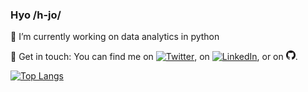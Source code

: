 ### Hyo  /h-jo/ 

<!--
**soyhyoj/soyhyoj** is a ✨ _special_ ✨ repository because its `README.md` (this file) appears on your GitHub profile.-->

🔭 I’m currently working on data analytics in python

💬 Get in touch: You can find me on [![Twitter][1.a]][1], on [![LinkedIn][2.a]][2], or on [![Blog][3.a]][3].


<!-- Icons -->

[1.a]: http://i.imgur.com/wWzX9uB.png 
[2.a]: https://raw.githubusercontent.com/MartinHeinz/MartinHeinz/master/linkedin-3-16.png 
[3.a]: https://github.com/soyhyoj/soyhyoj/blob/master/GitHub-Mark-32px.png

<!-- Links to your social media accounts -->

[1]: https://twitter.com/_soyhyoj
[2]: https://www.linkedin.com/in/soyhyoj
[3]: https://soyhyoj.github.io


[![Top Langs](https://github-readme-stats.vercel.app/api/top-langs/?username=soyhyoj&layout=compact)](https://github.com/soyhyoj/github-readme-stats)
